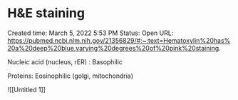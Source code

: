 # H&E staining

Created time: March 5, 2022 5:53 PM
Status: Open
URL: https://pubmed.ncbi.nlm.nih.gov/21356829/#:~:text=Hematoxylin%20has%20a%20deep%20blue,varying%20degrees%20of%20pink%20staining.

Nucleic acid (nucleus, rER) : Basophilic

Proteins: Eosinophilic (golgi, mitochondria)

![[Untitled 1]]